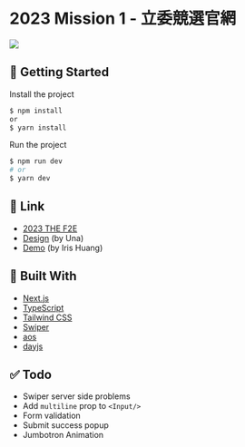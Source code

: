 # 2023 Mission 1 - 立委競選官網

![](https://images.thef2e.com//works/217_2023-11-07T08:29:32.597Z.png)

## 🚀 Getting Started

Install the project

```bash
$ npm install
or
$ yarn install
```

Run the project

```bash
$ npm run dev
# or
$ yarn dev
```

## 🔗 Link

- [2023 THE F2E](https://2023.thef2e.com/news)
- [Design](<https://www.figma.com/file/GDvhrmKAtFgcHe5aVjBci0/2023TheF2E-%E7%AC%AC%E4%B8%80%E9%9A%8E%E6%AE%B5-%E7%AB%8B%E5%A7%94%E7%AB%B6%E9%81%B8%E5%AE%98%E7%B6%B2(UNA)?type=design&node-id=0-1&mode=design>) (by Una)
- [Demo](https://cat-campaign-website-iqko.vercel.app/) (by Iris Huang)

## 🔧 Built With

- [Next.js](https://nextjs.org/)
- [TypeScript](https://www.typescriptlang.org/)
- [Tailwind CSS](https://tailwindcss.com/)
- [Swiper](https://swiperjs.com/)
- [aos](https://michalsnik.github.io/aos/)
- [dayjs](https://day.js.org/)

## ✅ Todo

- Swiper server side problems
- Add `multiline` prop to `<Input/>`
- Form validation
- Submit success popup
- Jumbotron Animation
